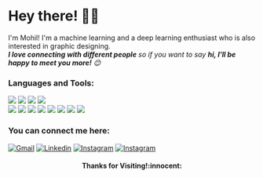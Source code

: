 # Hey there! :wave::smiley:

I'm Mohil! I'm a machine learning and a deep learning enthusiast who is also interested in graphic designing.
<br>
<em><b>I love connecting with different people</b> so if you want to say <b>hi, I'll be happy to meet you more!</b> :blush:</em>

### Languages and Tools: 
<p>
    <img src="https://img.shields.io/badge/-Java-007396?style=flat-square&logo=Java&logoColor=white"/>
    <img src="https://img.shields.io/badge/-Python-3776AB?style=flat-square&logo=Python&logoColor=white"/>
    <img src="https://img.shields.io/badge/-C-A8B9CC?style=flat-square&logo=C&logoColor=white"/>
    <img src="https://img.shields.io/badge/-HTML-E34F26?style=flat-square&logo=html5&logoColor=white"/>
    <br>
    <img src="https://img.shields.io/badge/-Keras-D00000?style=flat-square&logo=Keras&logoColor=white"/>
    <img src="https://img.shields.io/badge/-Scikit Learn-F7931E?style=flat-square&logo=scikit-learn&logoColor=white"/>
    <img src="https://img.shields.io/badge/-MySQL-4479A1?style=flat-square&logo=MySQL&logoColor=white"/>
    <img src="https://img.shields.io/badge/-Netbeans-1B6AC6?style=flat-square&logo=apache-netbeans-ide&logoColor=white"/>
    <img src="https://img.shields.io/badge/-XAMPP-FB7A24?style=flat-square&logo=XAMPP&logoColor=white"/>
    <img src="https://img.shields.io/badge/-Microsoft Office-D83B01?style=flat-square&logo=microsoft-office&logoColor=white"/>
    <img src="https://img.shields.io/badge/-Illustrator-FF9A00?style=flat-square&logo=adobe-illustrator&logoColor=white"/>
    <img src="https://img.shields.io/badge/-Photoshop-31A8FF?style=flat-square&logo=adobe-photoshop&logoColor=white"/>
</p>

### You can connect me here:
 [![Gmail](https://img.shields.io/badge/-mohilpatel21-D14836?style=flat-square&logo=Gmail&logoColor=white)](mailto:mohilpatel21@gmail.com)
 [![Linkedin](https://img.shields.io/badge/-mohilpatel25-0077B5?style=flat-square&logo=Linkedin&logoColor=white)](https://www.linkedin.com/in/mohilpatel25)
 [![Instagram](https://img.shields.io/badge/-mohilpatel25-E4405F?style=flat-square&labelColor=E4405F&logo=instagram&logoColor=white)](https://www.instagram.com/mohilpatel25)
 [![Instagram](https://img.shields.io/badge/-m.edit.at.ing-E4405F?style=flat-square&labelColor=E4405F&logo=instagram&logoColor=white)](https://www.instagram.com/m.edit.at.ing)
 
<h4 align="center"> Thanks for Visiting!:innocent:</h4>
